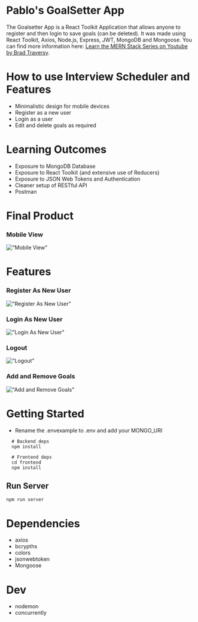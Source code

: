 # Pablo's GoalSetter App

The Goalsetter App is a React Toolkit Application that allows anyone to register and then login to save goals (can be deleted). It was made using React Toolkit, Axios, Node.js, Express, JWT, MongoDB and Mongoose. You can find more information here: [Learn the MERN Stack Series on Youtube by Brad Traversy](https://www.youtube.com/watch?v=-0exw-9YJBo&list=PLillGF-RfqbbQeVSccR9PGKHzPJSWqcsm).

# How to use Interview Scheduler and Features

- Minimalistic design for mobile devices
- Register as a new user
- Login as a user
- Edit and delete goals as required

# Learning Outcomes

- Exposure to MongoDB Database
- Exposure to React Toolkit (and extensive use of Reducers)
- Exposure to JSON Web Tokens and Authentication
- Cleaner setup of RESTful API
- Postman

# Final Product

### Mobile View

!["Mobile View"]()

# Features

### Register As New User

!["Register As New User"]()

### Login As New User

!["Login As New User"](https://github.com/tackpablo/scheduler/blob/master/public/images/README%20Images/Editing%20Interview.gif)

### Logout

!["Logout"]()

### Add and Remove Goals

!["Add and Remove Goals"]()

# Getting Started

- Rename the .envexample to .env and add your MONGO_URI

```
  # Backend deps
  npm install

  # Frontend deps
  cd frontend
  npm install
```

## Run Server

```
npm run server
```

# Dependencies

- axios
- bcrypths
- colors
- jsonwebtoken
- Mongoose

# Dev

- nodemon
- concurrently
